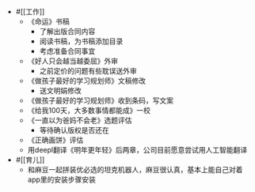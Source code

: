 - #[[工作]]
    - 《命运》书稿
        - 了解出版合同内容
        - 阅读书稿，为书稿添加目录
        - 考虑准备合同事宜
    - 《好人只会越当越委屈》外审
        - 之前定价的问题有些耽误送外审
    - 《做孩子最好的学习规划师》文稿修改
        - 送文明娟修改
    - 《做孩子最好的学习规划师》收到条码，写文案
    - 《给我100天，大多数事情都能成》一校
    - 《一直以为爸妈不会老》选题评估
        - 等待确认版权是否还在
    - 《正确画饼》评估
    - 用deepl翻译《明年更年轻》后两章，公司目前愿意尝试用人工智能翻译
- #[[育儿]]
    - 和麻豆一起拼装优必选的坦克机器人，麻豆很认真，基本上能自己对着app里的安装步骤安装

